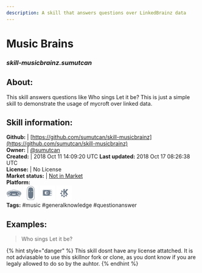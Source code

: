 ```yaml
--- 
description: A skill that answers questions over LinkedBrainz data
---
```


# Music Brains  
### _skill-musicbrainz.sumutcan_  
## About:  
This skill answers questions like Who sings Let it be? This is just a simple skill to demonstrate the usage of mycroft over linked data.

## Skill information:  
**Github:** | [https://github.com/sumutcan/skill-musicbrainz](https://github.com/sumutcan/skill-musicbrainz)  
**Owner:** | [@sumutcan](https://github.com/sumutcan)  
**Created:** | 2018 Oct 11 14:09:20 UTC  **Last updated:** 2018 Oct 17 08:26:38 UTC  
**License:** | No License  
**Market status:** | [Not in Market](https://market.mycroft.ai/skill/)  
**Platform:**  
 ![](../.gitbook/assets/mark-1-icon.png)  ![](../.gitbook/assets/mark-2-icon.png)  ![](../.gitbook/assets/picroft-icon.png)  ![](../.gitbook/assets/kde.png)   
**Tags:** \#music \#generalknowledge \#questionanswer   
## Examples:  
> Who sings Let it be?  
  
{% hint style="danger" %}
This skill dosnt have any license attatched. It is not adviasable to use this skillnor fork or clone, as you dont know if you are legaly allowed to do so by the auhtor.
{% endhint %}
